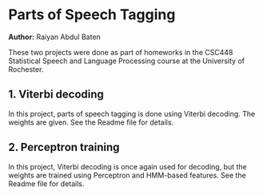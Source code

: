 # Parts of Speech Tagging 

**Author:** Raiyan Abdul Baten

These two projects were done as part of homeworks in the CSC448 Statistical Speech and Language Processing course at the University of Rochester.

## 1. Viterbi decoding
In this project, parts of speech tagging is done using Viterbi decoding. The weights are given. See the Readme file for details.

## 2. Perceptron training
In this project, Viterbi decoding is once again used for decoding, but the weights are trained using Perceptron and HMM-based features. See the Readme file for details.
